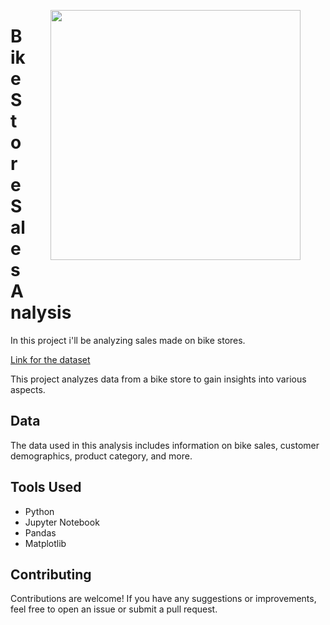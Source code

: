 <img src="https://i.pinimg.com/564x/53/16/9c/53169c6e718d11fd20a120db45cacede.jpg"
    style="width:400px; float: right; margin: 0 40px 40px 40px;"></img>

# Bike Store Sales Analysis

In this project i'll be analyzing sales made on bike stores.


[Link for the dataset](https://drive.google.com/file/d/13fpprNtRvCem_482DFkuGTxKrhyOVhBV/view?usp=sharing)

This project analyzes data from a bike store to gain insights into various aspects.
## Data
The data used in this analysis includes information on bike sales, customer demographics, product category, and more. 

## Tools Used
- Python
- Jupyter Notebook
- Pandas
- Matplotlib

## Contributing
Contributions are welcome! If you have any suggestions or improvements, feel free to open an issue or submit a pull request.

